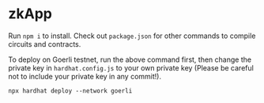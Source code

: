 # zkApp

Run `npm i` to install. Check out `package.json` for other commands to compile circuits and contracts.

To deploy on Goerli testnet, run the above command first, then change the private key in `hardhat.config.js` to your own private key (Please be careful not to include your private key in any commit!).

```shell
npx hardhat deploy --network goerli
```

